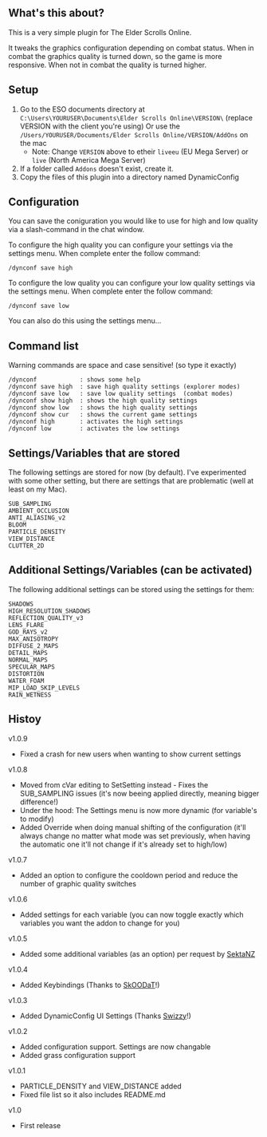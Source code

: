 ## What's this about?

This is a very simple plugin for The Elder Scrolls Online.

It tweaks the graphics configuration depending on combat status.
When in combat the graphics quality is turned down, so the game is more responsive.
When not in combat the quality is turned higher.


## Setup

1.  Go to the ESO documents directory at ```C:\Users\YOURUSER\Documents\Elder Scrolls Online\VERSION\``` (replace VERSION with the client you're using)
    Or use the ```/Users/YOURUSER/Documents/Elder Scrolls Online/VERSION/AddOns``` on the mac	
	* Note: Change ```VERSION``` above to etheir ```liveeu``` (EU Mega Server) or ```live``` (North America Mega Server)
2.  If a folder called ``Addons`` doesn't exist, create it.
3.  Copy the files of this plugin into a directory named DynamicConfig

## Configuration

You can save the coniguration you would like to use for high and low quality via a slash-command in the chat window.

To configure the high quality you can configure your settings via the settings menu.
When complete enter the follow command:

```
/dynconf save high
```

To configure the low quality you can configure your low quality settings via the settings menu.
When complete enter the follow command:


```
/dynconf save low
```

You can also do this using the settings menu...


## Command list 

Warning commands are space and case sensitive! (so type it exactly)

```
/dynconf            : shows some help
/dynconf save high  : save high quality settings (explorer modes)
/dynconf save low   : save low quality settings  (combat modes)
/dynconf show high  : shows the high quality settings
/dynconf show low   : shows the high quality settings
/dynconf show cur   : shows the current game settings
/dynconf high       : activates the high settings
/dynconf low        : activates the low settings
```


## Settings/Variables that are stored

The following settings are stored for now (by default).
I've experimented with some other setting, but there are settings that are problematic (well at least on my Mac). 

```
SUB_SAMPLING 
AMBIENT_OCCLUSION 
ANTI_ALIASING_v2
BLOOM
PARTICLE_DENSITY
VIEW_DISTANCE
CLUTTER_2D
```

## Additional Settings/Variables (can be activated)

The following additional settings can be stored using the settings for them:

```
SHADOWS
HIGH_RESOLUTION_SHADOWS
REFLECTION_QUALITY_v3
LENS_FLARE
GOD_RAYS_v2
MAX_ANISOTROPY
DIFFUSE_2_MAPS
DETAIL_MAPS
NORMAL_MAPS
SPECULAR_MAPS
DISTORTION
WATER_FOAM
MIP_LOAD_SKIP_LEVELS
RAIN_WETNESS
```


## Histoy

v1.0.9
* Fixed a crash for new users when wanting to show current settings

v1.0.8
* Moved from cVar editing to SetSetting instead - Fixes the SUB_SAMPLING issues (it's now beeing applied directly, meaning bigger difference!)
* Under the hood: The Settings menu is now more dynamic (for variable's to modify)
* Added Override when doing manual shifting of the configuration (it'll always change no matter what mode was set previously, when having the automatic one it'll not change if it's already set to high/low)

v1.0.7
* Added an option to configure the cooldown period and reduce the number of graphic quality switches

v1.0.6
* Added settings for each variable (you can now toggle exactly which variables you want the addon to change for you)

v1.0.5
* Added some additional variables (as an option) per request by [SektaNZ](http://www.esoui.com/forums/member.php?u=5291)

v1.0.4
* Added Keybindings (Thanks to [SkOODaT](http://www.esoui.com/forums/member.php?userid=1305)!)

v1.0.3
* Added DynamicConfig UI Settings (Thanks [Swizzy](https://github.com/Swizzy)!)

v1.0.2 
* Added configuration support. Settings are now changable
* Added grass configuration support

v1.0.1
* PARTICLE_DENSITY and VIEW_DISTANCE added
* Fixed file list so it also includes README.md

v1.0 
* First release
